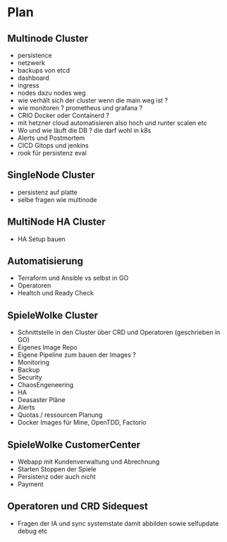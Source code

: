 # Plan

## Multinode Cluster
- persistence
- netzwerk
- backups von etcd
- dashboard
- ingress
- nodes dazu nodes weg
- wie verhält sich der cluster wenn die main weg ist ?
- wie monitoren ? prometheus und grafana ?
- CRIO Docker oder Containerd ?
- mit hetzner cloud automatisieren also hoch und runter scalen etc
- Wo und wie läuft die DB ? die darf wohl in k8s
- Alerts und Postmortem
- CICD Gitops und jenkins
- rook für persistenz eval

## SingleNode Cluster
- persistenz auf platte
- selbe fragen wie multinode

## MultiNode HA Cluster
- HA Setup bauen

## Automatisierung
- Terraform und Ansible vs selbst in GO
- Operatoren
- Healtch und Ready Check

## SpieleWolke Cluster
- Schnittstelle in den Cluster über CRD und Operatoren (geschrieben in GO)
- Eigenes Image Repo
- Eigene Pipeline zum bauen der Images ?
- Monitoring
- Backup
- Security 
- ChaosEngeneering
- HA
- Deasaster Pläne
- Alerts
- Quotas / ressourcen Planung
- Docker Images für Mine, OpenTDD, Factorio

## SpieleWolke CustomerCenter
- Webapp mit Kundenverwaltung und Abrechnung
- Starten Stoppen der Spiele
- Persistenz oder auch nicht
- Payment

## Operatoren und CRD Sidequest
- Fragen der IA und sync systemstate damit abbilden sowie selfupdate debug etc
